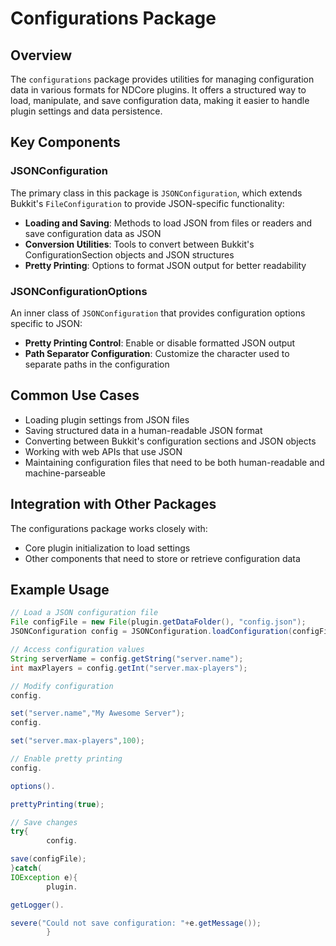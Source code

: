 # Configurations Package

## Overview

The `configurations` package provides utilities for managing configuration data in various formats for NDCore plugins.
It offers a structured way to load, manipulate, and save configuration data, making it easier to handle plugin settings
and data persistence.

## Key Components

### JSONConfiguration

The primary class in this package is `JSONConfiguration`, which extends Bukkit's `FileConfiguration` to provide
JSON-specific functionality:

- **Loading and Saving**: Methods to load JSON from files or readers and save configuration data as JSON
- **Conversion Utilities**: Tools to convert between Bukkit's ConfigurationSection objects and JSON structures
- **Pretty Printing**: Options to format JSON output for better readability

### JSONConfigurationOptions

An inner class of `JSONConfiguration` that provides configuration options specific to JSON:

- **Pretty Printing Control**: Enable or disable formatted JSON output
- **Path Separator Configuration**: Customize the character used to separate paths in the configuration

## Common Use Cases

- Loading plugin settings from JSON files
- Saving structured data in a human-readable JSON format
- Converting between Bukkit's configuration sections and JSON objects
- Working with web APIs that use JSON
- Maintaining configuration files that need to be both human-readable and machine-parseable

## Integration with Other Packages

The configurations package works closely with:

- Core plugin initialization to load settings
- Other components that need to store or retrieve configuration data

## Example Usage

```java
// Load a JSON configuration file
File configFile = new File(plugin.getDataFolder(), "config.json");
JSONConfiguration config = JSONConfiguration.loadConfiguration(configFile);

// Access configuration values
String serverName = config.getString("server.name");
int maxPlayers = config.getInt("server.max-players");

// Modify configuration
config.

set("server.name","My Awesome Server");
config.

set("server.max-players",100);

// Enable pretty printing
config.

options().

prettyPrinting(true);

// Save changes
try{
        config.

save(configFile);
}catch(
IOException e){
        plugin.

getLogger().

severe("Could not save configuration: "+e.getMessage());
        }
```
